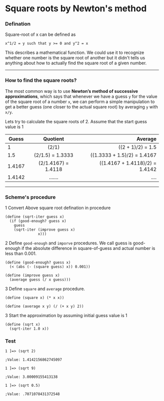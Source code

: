 # Square roots by Newton's method

### Defination

Square-root of x can be defined as

`x^1/2 = y such that y >= 0 and y^2 = x`

This describes a mathematical function. We could use it to recognize whether one number is the square root of another but it didn't tells us anything about how to actually find the square root of a given number.

---

### How to find the square roots?

The most common way is to use **Newton’s method of successive approximations**, which says that whenever we have a guess `y` for the value of the square root of a number `x`, we can perform a simple manipulation to get a better guess (one closer to the actual square root) by averaging `y` with `x/y`.

Lets try to calculate the square roots of 2. Assume that the start guess value is 1

| Guess            | Quotient           | Average                      |
| -----------------|:------------------:| ---------------------------: |
| 1                | (2/1)              | ((2 + 1)/2) = 1.5            |
| 1.5              | (2/1.5) = 1.3333   | ((1.3333 + 1.5)/2) = 1.4167  |
| 1.4167           |(2/1.4167) = 1.4118 |((1.4167 + 1.4118)/2) = 1.4142|
|1.4142            | .......            | ....                         |

---

### Scheme's procedure

1 Convert Above square root defination in procedure

```
(define (sqrt-iter guess x)
  (if (good-enough? guess x)
    guess
    (sqrt-iter (improve guess x)
               x)))
```

2 Define `good-enough` and `imporve` procedures. We call guess is good-enough if the absolute difference in square-of-guess and actual number is less than 0.001.

```
(define (good-enough? guess x)
  (< (abs (- (square guess) x)) 0.001))
  
(define (improve guess x)
  (average guess (/ x guess)))
```

3 Define `square` and `average` procedure.

```
(define (square x) (* x x))

(define (average x y) (/ (+ x y) 2))
```

3 Start the approximation by assuming initial guess value is 1

```
(define (sqrt x)
  (sqrt-iter 1.0 x))
```

### Test
```
1 ]=> (sqrt 2)

;Value: 1.4142156862745097

1 ]=> (sqrt 9)

;Value: 3.00009155413138

1 ]=> (sqrt 0.5)

;Value: .7071078431372548
```
